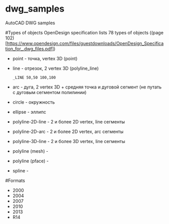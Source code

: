 # dwg_samples
AutoCAD DWG samples


#Types of objects
OpenDesign specification lists 78 types of objects ((page 102)[https://www.opendesign.com/files/guestdownloads/OpenDesign_Specification_for_.dwg_files.pdf])

* point - точка, vertex 3D (point)
* line - отрезок, 2 vertex 3D (polyline_line)

  ```_LINE 50,50 100,100  ```   
  
* arc - дуга, 2 vertex 3D + средняя точка и дуговой сегмент (не путать с дуговым сегментом полилинии)
* circle - окружность
* ellipse - эллипс
* polyline-2D-line - 2 и более 2D vertex, line сегменты
* polyline-2D-arc - 2 и более 2D vertex, arc сегменты
* polyline-3D-line - 2 и более 3D vertex, line сегменты
* polyline (mesh) - 
* polyline (pface) - 
* spline - 

#Formats

* 2000
* 2004
* 2007
* 2010
* 2013
* R14
